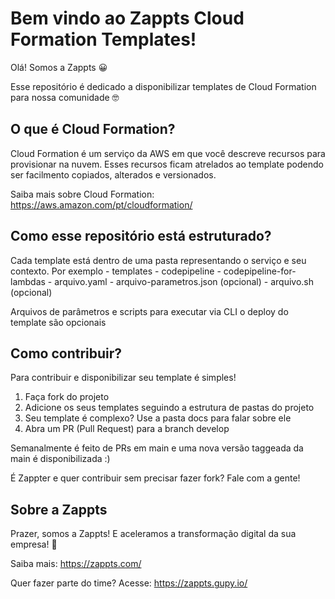 # Bem vindo ao Zappts Cloud Formation Templates!

Olá! Somos a Zappts :grinning: 

Esse repositório é dedicado a disponibilizar templates de Cloud Formation para nossa comunidade :nerd_face:

## O que é Cloud Formation?

Cloud Formation é um serviço da AWS em que você descreve recursos para provisionar na nuvem. Esses recursos ficam atrelados ao template podendo ser facilmento copiados, alterados e versionados. 

Saiba mais sobre Cloud Formation: https://aws.amazon.com/pt/cloudformation/

## Como esse repositório está estruturado?

Cada template está dentro de uma pasta representando o serviço e seu contexto. Por exemplo
    - templates
        - codepipeline
            - codepipeline-for-lambdas
                - arquivo.yaml
                - arquivo-parametros.json (opcional)
                - arquivo.sh (opcional)

Arquivos de parâmetros e scripts para executar via CLI o deploy do template são opcionais
## Como contribuir?

Para contribuir e disponibilizar seu template é simples! 

1. Faça fork do projeto
2. Adicione os seus templates seguindo a estrutura de pastas do projeto
3. Seu template é complexo? Use a pasta docs para falar sobre ele
4. Abra um PR (Pull Request) para a branch develop

Semanalmente é feito de PRs em main e uma nova versão taggeada da main é disponibilizada :)

É Zappter e quer contribuir sem precisar fazer fork? Fale com a gente!

## Sobre a Zappts

Prazer, somos a Zappts! E aceleramos a transformação digital da sua empresa! :rocket:

Saiba mais: https://zappts.com/

Quer fazer parte do time? Acesse: https://zappts.gupy.io/